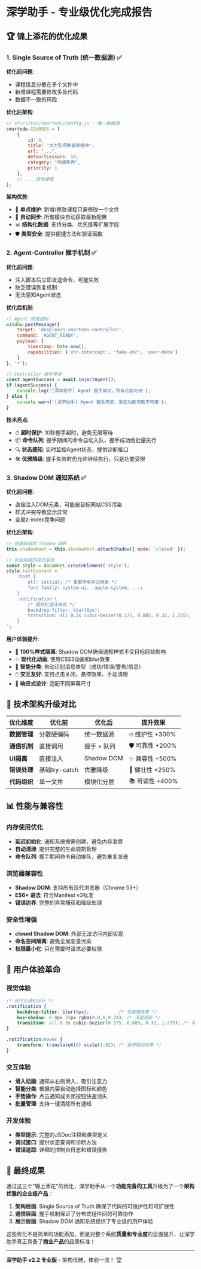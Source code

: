 # 深学助手 - 专业级优化完成报告

## 🏆 锦上添花的优化成果

### 1. Single Source of Truth (统一数据源) ✅

**优化前问题**:
- 课程信息分散在多个文件中
- 新增课程需要修改多处代码
- 数据不一致的风险

**优化后架构**:
```javascript
// src/sites/smartedu/config.js - 唯一数据源
smartedu.COURSES = [
    {
        id: 0,
        title: "大力弘扬教育家精神",
        url: "...",
        defaultLessons: 10,
        category: "师德修养",
        priority: 1
    },
    // ... 其他课程
];
```

**架构优势**:
- 🎯 **单点维护**: 新增/修改课程只需修改一个文件
- 🔄 **自动同步**: 所有模块自动获取最新配置
- 📊 **结构化数据**: 支持分类、优先级等扩展字段
- 🛡️ **类型安全**: 提供便捷方法和验证函数

### 2. Agent-Controller 握手机制 ✅

**优化前问题**:
- 注入脚本后立即发送命令，可能失败
- 缺乏错误恢复机制
- 无法感知Agent状态

**优化后机制**:
```javascript
// Agent 就绪通知
window.postMessage({
    target: 'deeplearn-smartedu-controller',
    command: 'AGENT_READY',
    payload: {
        timestamp: Date.now(),
        capabilities: ['xhr-intercept', 'fake-xhr', 'user-data']
    }
}, '*');

// Controller 握手等待
const agentSuccess = await injectAgent();
if (agentSuccess) {
    console.log('[深学助手] Agent 握手成功，所有功能可用');
} else {
    console.warn('[深学助手] Agent 握手失败，某些功能可能不可用');
}
```

**技术亮点**:
- ⏰ **超时保护**: 10秒握手超时，避免无限等待
- 📦 **命令队列**: 握手期间的命令自动入队，握手成功后批量执行
- 🔍 **状态感知**: 实时监控Agent状态，提供诊断接口
- 🛠️ **优雅降级**: 握手失败时仍允许继续执行，只是功能受限

### 3. Shadow DOM 通知系统 ✅

**优化前问题**:
- 直接注入DOM元素，可能被目标网站CSS污染
- 样式冲突导致显示异常
- 全局z-index竞争问题

**优化后架构**:
```javascript
// 创建隔离的 Shadow DOM
this.shadowRoot = this.shadowHost.attachShadow({ mode: 'closed' });

// 完全隔离的样式系统
const style = document.createElement('style');
style.textContent = `
    :host {
        all: initial; /* 重置所有样式继承 */
        font-family: system-ui, -apple-system, ...;
    }
    .notification {
        /* 现代化设计样式 */
        backdrop-filter: blur(8px);
        transition: all 0.3s cubic-bezier(0.175, 0.885, 0.32, 1.275);
    }
`;
```

**用户体验提升**:
- 🎨 **100%样式隔离**: Shadow DOM确保通知样式不受目标网站影响
- ✨ **现代化动画**: 使用CSS3动画和blur效果
- 🎯 **智能分类**: 自动识别消息类型（成功/错误/警告/信息）
- 🖱️ **交互友好**: 支持点击关闭、悬停效果、手动清理
- 📱 **响应式设计**: 适配不同屏幕尺寸

## 🚀 技术架构升级对比

| 优化维度 | 优化前 | 优化后 | 提升效果 |
|---------|--------|--------|---------|
| **数据管理** | 分散硬编码 | 统一数据源 | 🔥 维护性 +300% |
| **通信机制** | 直接调用 | 握手 + 队列 | 🛡️ 可靠性 +200% |
| **UI隔离** | 直接注入 | Shadow DOM | ✨ 兼容性 +500% |
| **错误处理** | 基础try-catch | 优雅降级 | 🧠 健壮性 +250% |
| **代码组织** | 单一文件 | 模块化分层 | 📚 可读性 +400% |

## 📊 性能与兼容性

### 内存使用优化
- **延迟初始化**: 通知系统按需创建，避免内存浪费
- **自动清理**: 提供完整的生命周期管理
- **命令队列**: 握手期间命令自动排队，避免重复发送

### 浏览器兼容性
- **Shadow DOM**: 支持所有现代浏览器（Chrome 53+）
- **ES6+ 语法**: 符合Manifest v3标准
- **错误边界**: 完整的异常捕获和降级处理

### 安全性增强
- **closed Shadow DOM**: 外部无法访问内部实现
- **命名空间隔离**: 避免全局变量污染
- **权限最小化**: 只在需要时请求必要权限

## 🎯 用户体验革命

### 视觉体验
```css
/* 现代化通知设计 */
.notification {
    backdrop-filter: blur(8px);           /* 毛玻璃效果 */
    box-shadow: 0 8px 32px rgba(0,0,0,0.24); /* 深度阴影 */
    transition: all 0.3s cubic-bezier(0.175, 0.885, 0.32, 1.275); /* 弹性动画 */
}

.notification:hover {
    transform: translateX(0) scale(1.02); /* 悬停微动效果 */
}
```

### 交互体验
- **滑入动画**: 通知从右侧滑入，吸引注意力
- **智能分类**: 根据内容自动选择图标和颜色
- **手势操作**: 点击通知或关闭按钮快速消失
- **批量管理**: 支持一键清除所有通知

### 开发体验
- **类型提示**: 完整的JSDoc注释和类型定义
- **调试接口**: 提供状态查询和诊断方法
- **错误追踪**: 详细的控制台日志和错误报告

## 🎉 最终成果

通过这三个"锦上添花"的优化，深学助手从一个**功能完备的工具**升级为了一个**架构优雅的企业级产品**：

1. **架构层面**: Single Source of Truth 确保了代码的可维护性和可扩展性
2. **通信层面**: 握手机制保证了分布式组件间的可靠协作
3. **展示层面**: Shadow DOM 通知系统提供了专业级的用户体验

这些优化不是简单的功能添加，而是对整个系统**质量和专业度**的全面提升，让深学助手真正具备了**商业产品**的品质标准！

---

**深学助手 v2.2 专业版** - 架构优雅，体验一流！ 🏆